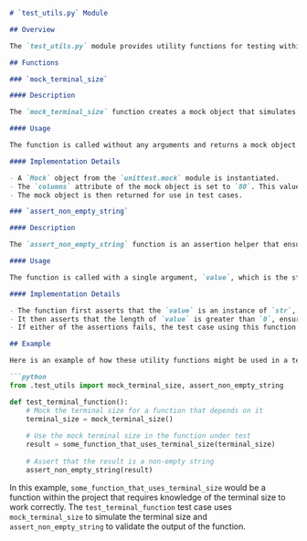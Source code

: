 ```markdown
# `test_utils.py` Module

## Overview

The `test_utils.py` module provides utility functions for testing within the `pilot` test suite. It includes functions that mock system behaviors and assertions specific to the needs of the test cases.

## Functions

### `mock_terminal_size`

#### Description

The `mock_terminal_size` function creates a mock object that simulates the behavior of a terminal window size. This mock object can be used in test cases where functions or methods depend on terminal dimensions.

#### Usage

The function is called without any arguments and returns a mock object with a predefined `columns` attribute.

#### Implementation Details

- A `Mock` object from the `unittest.mock` module is instantiated.
- The `columns` attribute of the mock object is set to `80`. This value represents the width of the terminal in columns and can be adjusted to simulate different terminal widths.
- The mock object is then returned for use in test cases.

### `assert_non_empty_string`

#### Description

The `assert_non_empty_string` function is an assertion helper that ensures a given value is a non-empty string. It is used in test cases to validate that string-based inputs or outputs conform to expected conditions.

#### Usage

The function is called with a single argument, `value`, which is the string to be tested.

#### Implementation Details

- The function first asserts that the `value` is an instance of `str`, ensuring that the type is a string.
- It then asserts that the length of `value` is greater than `0`, ensuring that the string is not empty.
- If either of the assertions fails, the test case using this function will fail, indicating a problem with the tested functionality.

## Example

Here is an example of how these utility functions might be used in a test case:

```python
from .test_utils import mock_terminal_size, assert_non_empty_string

def test_terminal_function():
    # Mock the terminal size for a function that depends on it
    terminal_size = mock_terminal_size()
    
    # Use the mock terminal size in the function under test
    result = some_function_that_uses_terminal_size(terminal_size)
    
    # Assert that the result is a non-empty string
    assert_non_empty_string(result)
```

In this example, `some_function_that_uses_terminal_size` would be a function within the project that requires knowledge of the terminal size to work correctly. The `test_terminal_function` test case uses `mock_terminal_size` to simulate the terminal size and `assert_non_empty_string` to validate the output of the function.
```
